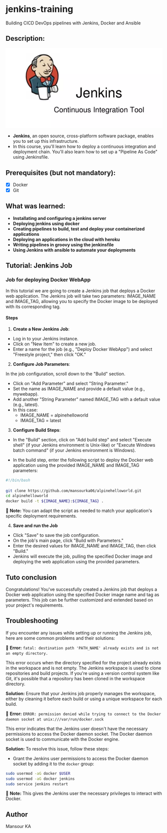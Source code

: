 # jenkins-training

Building CICD DevOps pipelines with Jenkins, Docker and Ansible

## Description:
![image](jenkins_img.PNG)

- **Jenkins**, an open source, cross-platform software package, enables you to set up this infrastructure.
- In this course, you'll learn how to deploy a continuous integration and deployment chain. You'll also learn how to set up a "Pipeline As Code" using Jenkinsfile.

## Prerequisites (but not mandatory):
- [x] Docker
- [x] Git

## What was learned:

- **Installating and configuring a jenkins server**
- **Deploying jenkins using docker**
- **Creating pipelines to build, test and deploy your containerized applications**
- **Deploying an applications in the cloud with heroku**
- **Writing pipelines in groovy using the jenkinsfile**
- **Using Jenkins with ansible to automate your deployments**

## Tutorial: Jenkins Job

### Job for deploying Docker WebApp

In this tutorial we are going to create a Jenkins job that deploys a Docker web application. The Jenkins job will take two parameters: IMAGE_NAME and IMAGE_TAG, allowing you to specify the Docker image to be deployed with its corresponding tag.

#### Steps

1. **Create a New Jenkins Job**:

- Log in to your Jenkins instance.
- Click on "New Item" to create a new job.
- Enter a name for the job (e.g., "Deploy Docker WebApp") and select "Freestyle project," then click "OK."

2. **Configure Job Parameters**:

In the job configuration, scroll down to the "Build" section.

- Click on "Add Parameter" and select "String Parameter."
- Set the name as IMAGE_NAME and provide a default value (e.g., mywebapp).
- Add another "String Parameter" named IMAGE_TAG with a default value (e.g., latest).
- In this case:
    - IMAGE_NAME = alpinehelloworld
    - IMAGE_TAG = latest

3. **Configure Build Steps**:

- In the "Build" section, click on "Add build step" and select "Execute shell" (if your Jenkins environment is Unix-like) or "Execute Windows batch command" (if your Jenkins environment is Windows).

- In the build step, enter the following script to deploy the Docker web application using the provided IMAGE_NAME and IMAGE_TAG parameters:
```bash
#!/bin/bash

git clone https://github.com/mansourka06/alpinehelloworld.git
cd alpinehelloworld
docker build -t ${IMAGE_NAME}:${IMAGE_TAG} .

```
&#x1F4DD; **Note:** You can adapt the script as needed to match your application's specific deployment requirements.

4. **Save and run the Job**

- Click "Save" to save the job configuration.
- On the job's main page, click "Build with Parameters."
- Enter the desired values for IMAGE_NAME and IMAGE_TAG, then click "Build."
- Jenkins will execute the job, pulling the specified Docker image and deploying the web application using the provided parameters.

## Tuto conclusion 
Congratulations! You've successfully created a Jenkins job that deploys a Docker web application using the specified Docker image name and tag as parameters. This job can be further customized and extended based on your project's requirements.


## Troubleshooting

If you encounter any issues while setting up or running the Jenkins job, here are some common problems and their solutions:

&#x1F6AB; **Error:** `fatal: destination path 'PATH_NAME' already exists and is not an empty directory.`

This error occurs when the directory specified for the project already exists in the workspace and is not empty. The Jenkins workspace is used to clone repositories and build projects. If you're using a version control system like Git, it's possible that a repository has been cloned in the workspace directory.

**Solution:**
Ensure that your Jenkins job properly manages the workspace, either by cleaning it before each build or using a unique workspace for each build.

&#x1F6AB; **Error:** `ERROR: permission denied while trying to connect to the Docker daemon socket at unix:///var/run/docker.sock`

This error indicates that the Jenkins user doesn't have the necessary permissions to access the Docker daemon socket. The Docker daemon socket is used to communicate with the Docker engine.

**Solution:**
To resolve this issue, follow these steps:

- Grant the Jenkins user permissions to access the Docker daemon socket by adding it to the `docker` group:
   
```bash
sudo usermod -aG docker $USER
sudo usermod -aG docker jenkins
sudo service jenkins restart
```
&#x1F4DD; **Note:** This gives the Jenkins user the necessary privileges to interact with Docker.


## Author
Mansour KA